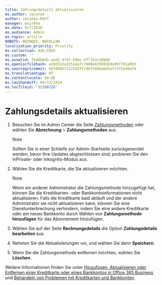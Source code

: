 ```yaml
---
title: Zahlungsdetails aktualisieren
ms.author: cmcatee
author: cmcatee-MSFT
manager: mnirkhe
ms.date: 9/7/2018
ms.audience: Admin
ms.topic: article
ROBOTS: NOINDEX, NOFOLLOW
localization_priority: Priority
ms.collection: Adm_O365
ms.custom: ''
ms.assetid: f8d8b8d1-aed2-47df-b9bc-5f71b3c109dd
ms.openlocfilehash: a20d332a32514e7c7608e825883b9e85f7d1a093
ms.sourcegitcommit: 9d78905c512192ffc4675468abd2efc5f2e4baf4
ms.translationtype: HT
ms.contentlocale: de-DE
ms.lasthandoff: 04/23/2019
ms.locfileid: "32390228"
---
```

# <a name="update-payment-details"></a>Zahlungsdetails aktualisieren

1. Besuchen Sie im Admin Center die Seite [Zahlungsmethoden](https://go.microsoft.com/fwlink/p/?linkid=2018806) oder wählen Sie **Abrechnung** \> **Zahlungsmethoden** aus.
    
    > [!NOTE]
    > Sollten Sie in einer Schleife zur Admin-Startseite zurückgesendet werden, bevor Ihre Updates abgeschlossen sind, probieren Sie den InPrivate- oder Inkognito-Modus aus. 
  
2. Wählen Sie die Kreditkarte, die Sie aktualisieren möchten.
    
    > [!NOTE]
    > Wenn ein anderer Administrator die Zahlungsmethode hinzugefügt hat, können Sie die Kreditkarten- oder Bankkontoinformationen nicht aktualisieren. Falls die Kreditkarte bald abläuft und der andere Administrator sie nicht aktualisieren kann, können Sie eine Dienstunterbrechung verhindern, indem Sie eine andere Kreditkarte oder ein neues Bankkonto durch Wählen von **Zahlungsmethode hinzufügen** für das Abonnement hinzufügen. 
  
3. Wählen Sie auf der Seite **Rechnungsdetails** die Option **Zahlungsdetails bearbeiten** aus.
    
4. Nehmen Sie die Aktualisierungen vor, und wählen Sie dann **Speichern**.
    
5. Wenn Sie die Zahlungsmethode entfernen möchten, wählen Sie **Löschen**.
    
Weitere Informationen finden Sie unter [Hinzufügen, Aktualisieren oder Entfernen einer Kreditkarte oder eines Bankkontos in Office 365 Business](https://support.office.com/article/30ba9c83-50d8-4020-90ed-830a5b8c8724) und [Behandeln von Problemen mit Kreditkarten und Bankkonten](https://support.office.com/article/30ba9c83-50d8-4020-90ed-830a5b8c8724).
  

